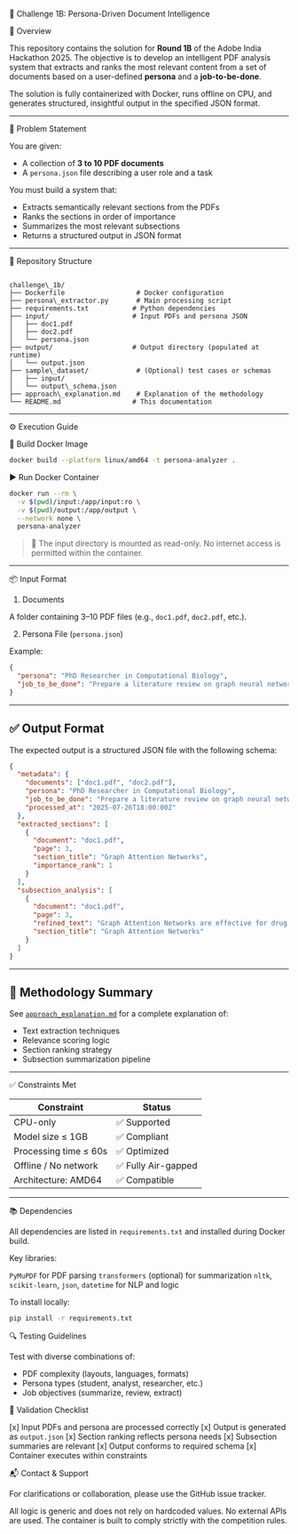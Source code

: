


📘 Challenge 1B: Persona-Driven Document Intelligence

🧩 Overview

This repository contains the solution for **Round 1B** of the Adobe India Hackathon 2025. The objective is to develop an intelligent PDF analysis system that extracts and ranks the most relevant content from a set of documents based on a user-defined **persona** and a **job-to-be-done**.

The solution is fully containerized with Docker, runs offline on CPU, and generates structured, insightful output in the specified JSON format.

---

 🎯 Problem Statement

You are given:
- A collection of **3 to 10 PDF documents**
- A `persona.json` file describing a user role and a task

You must build a system that:
- Extracts semantically relevant sections from the PDFs
- Ranks the sections in order of importance
- Summarizes the most relevant subsections
- Returns a structured output in JSON format

---

 📁 Repository Structure

```

challenge\_1b/
├── Dockerfile                  # Docker configuration
├── persona\_extractor.py       # Main processing script
├── requirements.txt           # Python dependencies
├── input/                     # Input PDFs and persona JSON
│   ├── doc1.pdf
│   ├── doc2.pdf
│   └── persona.json
├── output/                    # Output directory (populated at runtime)
│   └── output.json
├── sample\_dataset/            # (Optional) test cases or schemas
│   ├── input/
│   └── output\_schema.json
├── approach\_explanation.md    # Explanation of the methodology
└── README.md                  # This documentation

````

---

 ⚙️ Execution Guide

 🔧 Build Docker Image

```bash
docker build --platform linux/amd64 -t persona-analyzer .
````

 ▶️ Run Docker Container

```bash
docker run --rm \
  -v $(pwd)/input:/app/input:ro \
  -v $(pwd)/output:/app/output \
  --network none \
  persona-analyzer
```

> 🔐 The input directory is mounted as read-only. No internet access is permitted within the container.

---

📦 Input Format

 1. Documents

A folder containing 3–10 PDF files (e.g., `doc1.pdf`, `doc2.pdf`, etc.).

 2. Persona File (`persona.json`)

Example:

```json
{
  "persona": "PhD Researcher in Computational Biology",
  "job_to_be_done": "Prepare a literature review on graph neural networks for drug discovery"
}
```

---

## ✅ Output Format

The expected output is a structured JSON file with the following schema:

```json
{
  "metadata": {
    "documents": ["doc1.pdf", "doc2.pdf"],
    "persona": "PhD Researcher in Computational Biology",
    "job_to_be_done": "Prepare a literature review on graph neural networks",
    "processed_at": "2025-07-26T18:00:00Z"
  },
  "extracted_sections": [
    {
      "document": "doc1.pdf",
      "page": 3,
      "section_title": "Graph Attention Networks",
      "importance_rank": 1
    }
  ],
  "subsection_analysis": [
    {
      "document": "doc1.pdf",
      "page": 3,
      "refined_text": "Graph Attention Networks are effective for drug discovery...",
      "section_title": "Graph Attention Networks"
    }
  ]
}
```

---

## 🧠 Methodology Summary

See [`approach_explanation.md`](./approach_explanation.md) for a complete explanation of:

* Text extraction techniques
* Relevance scoring logic
* Section ranking strategy
* Subsection summarization pipeline

---

 ✅ Constraints Met

| Constraint            | Status             |
| --------------------- | ------------------ |
| CPU-only              | ✅ Supported        |
| Model size ≤ 1GB      | ✅ Compliant        |
| Processing time ≤ 60s | ✅ Optimized        |
| Offline / No network  | ✅ Fully Air-gapped |
| Architecture: AMD64   | ✅ Compatible       |

---

 📚 Dependencies

All dependencies are listed in `requirements.txt` and installed during Docker build.

Key libraries:

`PyMuPDF` for PDF parsing
 `transformers` (optional) for summarization
 `nltk`, `scikit-learn`, `json`, `datetime` for NLP and logic

To install locally:

```bash
pip install -r requirements.txt
```



🔍 Testing Guidelines

Test with diverse combinations of:

* PDF complexity (layouts, languages, formats)
* Persona types (student, analyst, researcher, etc.)
* Job objectives (summarize, review, extract)



📑 Validation Checklist

[x] Input PDFs and persona are processed correctly
[x] Output is generated as `output.json`
[x] Section ranking reflects persona needs
[x] Subsection summaries are relevant
[x] Output conforms to required schema
[x] Container executes within constraints


📬 Contact & Support

For clarifications or collaboration, please use the GitHub issue tracker.

All logic is generic and does not rely on hardcoded values. No external APIs are used. The container is built to comply strictly with the competition rules.



